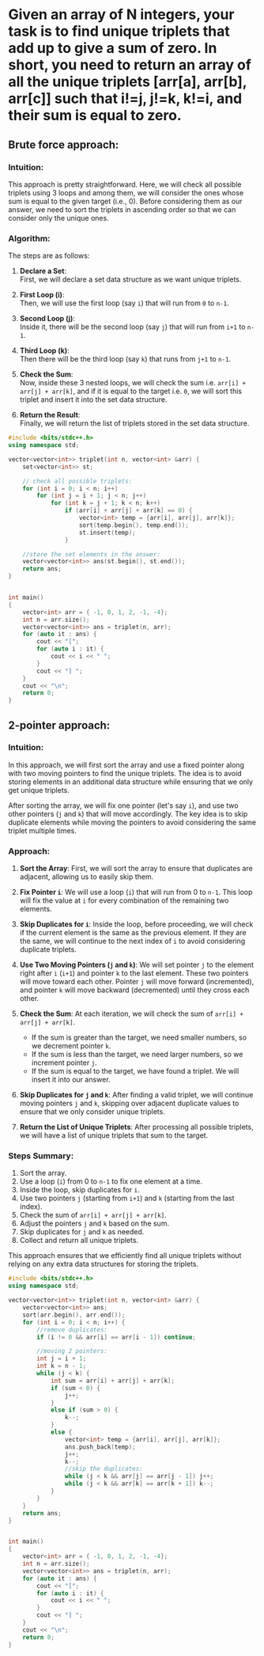 # Given an array of N integers, your task is to find unique triplets that add up to give a sum of zero. In short, you need to return an array of all the unique triplets \[arr\[a\], arr\[b\], arr\[c\]\] such that i!=j, j!=k, k!=i, and their sum is equal to zero.

## Brute force approach:

### Intuition:

This approach is pretty straightforward. Here, we will check all possible triplets using 3 loops and among them, we will consider the ones whose sum is equal to the given target (i.e., 0). Before considering them as our answer, we need to sort the triplets in ascending order so that we can consider only the unique ones.

### Algorithm:

The steps are as follows:

1. **Declare a Set**:  
   First, we will declare a set data structure as we want unique triplets.

2. **First Loop (i)**:  
   Then, we will use the first loop (say `i`) that will run from `0` to `n-1`.

3. **Second Loop (j)**:  
   Inside it, there will be the second loop (say `j`) that will run from `i+1` to `n-1`.

4. **Third Loop (k)**:  
   Then there will be the third loop (say `k`) that runs from `j+1` to `n-1`.

5. **Check the Sum**:  
   Now, inside these 3 nested loops, we will check the sum i.e. `arr[i] + arr[j] + arr[k]`, and if it is equal to the target i.e. `0`, we will sort this triplet and insert it into the set data structure.

6. **Return the Result**:  
   Finally, we will return the list of triplets stored in the set data structure.


```cpp
#include <bits/stdc++.h>
using namespace std;

vector<vector<int>> triplet(int n, vector<int> &arr) {
    set<vector<int>> st;

    // check all possible triplets:
    for (int i = 0; i < n; i++)
        for (int j = i + 1; j < n; j++)
            for (int k = j + 1; k < n; k++)
                if (arr[i] + arr[j] + arr[k] == 0) {
                    vector<int> temp = {arr[i], arr[j], arr[k]};
                    sort(temp.begin(), temp.end());
                    st.insert(temp);
                }

    //store the set elements in the answer:
    vector<vector<int>> ans(st.begin(), st.end());
    return ans;
}


int main()
{
    vector<int> arr = { -1, 0, 1, 2, -1, -4};
    int n = arr.size();
    vector<vector<int>> ans = triplet(n, arr);
    for (auto it : ans) {
        cout << "[";
        for (auto i : it) {
            cout << i << " ";
        }
        cout << "] ";
    }
    cout << "\n";
    return 0;
}
```

## 2-pointer approach:

### Intuition:

In this approach, we will first sort the array and use a fixed pointer along with two moving pointers to find the unique triplets. The idea is to avoid storing elements in an additional data structure while ensuring that we only get unique triplets.

After sorting the array, we will fix one pointer (let's say `i`), and use two other pointers (`j` and `k`) that will move accordingly. The key idea is to skip duplicate elements while moving the pointers to avoid considering the same triplet multiple times.

### Approach:

1. **Sort the Array**: First, we will sort the array to ensure that duplicates are adjacent, allowing us to easily skip them.

2. **Fix Pointer `i`**: We will use a loop (`i`) that will run from 0 to `n-1`. This loop will fix the value at `i` for every combination of the remaining two elements.

3. **Skip Duplicates for `i`**: Inside the loop, before proceeding, we will check if the current element is the same as the previous element. If they are the same, we will continue to the next index of `i` to avoid considering duplicate triplets.

4. **Use Two Moving Pointers (`j` and `k`)**: We will set pointer `j` to the element right after `i` (`i+1`) and pointer `k` to the last element. These two pointers will move toward each other. Pointer `j` will move forward (incremented), and pointer `k` will move backward (decremented) until they cross each other.

5. **Check the Sum**: At each iteration, we will check the sum of `arr[i] + arr[j] + arr[k]`.

   - If the sum is greater than the target, we need smaller numbers, so we decrement pointer `k`.
   - If the sum is less than the target, we need larger numbers, so we increment pointer `j`.
   - If the sum is equal to the target, we have found a triplet. We will insert it into our answer.

6. **Skip Duplicates for `j` and `k`**: After finding a valid triplet, we will continue moving pointers `j` and `k`, skipping over adjacent duplicate values to ensure that we only consider unique triplets.

7. **Return the List of Unique Triplets**: After processing all possible triplets, we will have a list of unique triplets that sum to the target.

### Steps Summary:

1. Sort the array.
2. Use a loop (`i`) from 0 to `n-1` to fix one element at a time.
3. Inside the loop, skip duplicates for `i`.
4. Use two pointers `j` (starting from `i+1`) and `k` (starting from the last index).
5. Check the sum of `arr[i] + arr[j] + arr[k]`.
6. Adjust the pointers `j` and `k` based on the sum.
7. Skip duplicates for `j` and `k` as needed.
8. Collect and return all unique triplets.

This approach ensures that we efficiently find all unique triplets without relying on any extra data structures for storing the triplets.


```cpp
#include <bits/stdc++.h>
using namespace std;

vector<vector<int>> triplet(int n, vector<int> &arr) {
    vector<vector<int>> ans;
    sort(arr.begin(), arr.end());
    for (int i = 0; i < n; i++) {
        //remove duplicates:
        if (i != 0 && arr[i] == arr[i - 1]) continue;

        //moving 2 pointers:
        int j = i + 1;
        int k = n - 1;
        while (j < k) {
            int sum = arr[i] + arr[j] + arr[k];
            if (sum < 0) {
                j++;
            }
            else if (sum > 0) {
                k--;
            }
            else {
                vector<int> temp = {arr[i], arr[j], arr[k]};
                ans.push_back(temp);
                j++;
                k--;
                //skip the duplicates:
                while (j < k && arr[j] == arr[j - 1]) j++;
                while (j < k && arr[k] == arr[k + 1]) k--;
            }
        }
    }
    return ans;
}


int main()
{
    vector<int> arr = { -1, 0, 1, 2, -1, -4};
    int n = arr.size();
    vector<vector<int>> ans = triplet(n, arr);
    for (auto it : ans) {
        cout << "[";
        for (auto i : it) {
            cout << i << " ";
        }
        cout << "] ";
    }
    cout << "\n";
    return 0;
}
```
